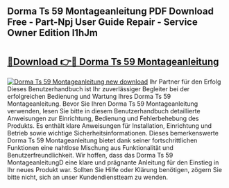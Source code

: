 ## Dorma Ts 59 Montageanleitung PDF Download Free - Part-Npj User Guide Repair - Service Owner Edition l1hJm

# <h2><a href="http://df6m6y.blite.top/?on=Dorma+Ts+59+Montageanleitung">🔗Download 👉🔴 Dorma Ts 59 Montageanleitung</a></h2>

[![Dorma Ts 59 Montageanleitung new download](https://i.imgur.com/lujVjoI.png)](http://df6m6y.blite.top/?on=Dorma+Ts+59+Montageanleitung)
Ihr Partner für den Erfolg Dieses Benutzerhandbuch ist Ihr zuverlässiger Begleiter bei der erfolgreichen Bedienung und Wartung Ihres Dorma Ts 59 Montageanleitung. Bevor Sie Ihren Dorma Ts 59 Montageanleitung verwenden, lesen Sie bitte in diesem Benutzerhandbuch detaillierte Anweisungen zur Einrichtung, Bedienung und Fehlerbehebung des Produkts. Es enthält klare Anweisungen für Installation, Einrichtung und Betrieb sowie wichtige Sicherheitsinformationen. Dieses bemerkenswerte Dorma Ts 59 Montageanleitung bietet dank seiner fortschrittlichen Funktionen eine nahtlose Mischung aus Funktionalität und Benutzerfreundlichkeit. Wir hoffen, dass das Dorma Ts 59 MontageanleitungD eine klare und prägnante Anleitung für den Einstieg in Ihr neues Produkt war. Sollten Sie Hilfe oder Klärung benötigen, zögern Sie bitte nicht, sich an unser Kundendienstteam zu wenden.
